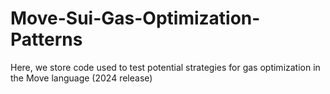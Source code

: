# Move-Sui-Gas-Optimization-Patterns
Here, we store code used to test potential strategies for gas optimization in the Move language (2024 release)
